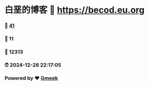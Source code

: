 # 白垩的博客 :link: https://becod.eu.org 
### :page_facing_up: [41](https://becod.eu.org/tag.html) 
### :speech_balloon: 11 
### :hibiscus: 12313 
### :alarm_clock: 2024-12-28 22:17:05 
### Powered by :heart: [Gmeek](https://github.com/Meekdai/Gmeek)
